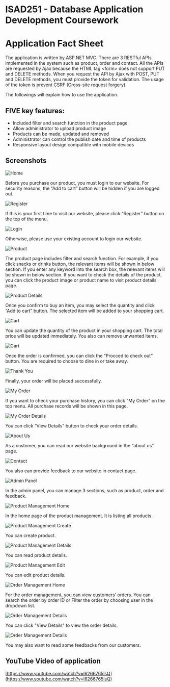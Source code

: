 # ISAD251 - Database Application Development Coursework

# Application Fact Sheet

The application is written by ASP.NET MVC. There are 3 RESTful APIs implemented in the system such as product, order and contact. All the APIs are requested by Ajax because the HTML tag \<form> does not support PUT and DELETE methods. When you request the API by Ajax with POST, PUT and DELETE methods, you must provide the token for validation. The usage of the token is prevent CSRF (Cross-site request forgery).

The followings will explain how to use the application.

## FIVE key features:
-	Included filter and search function in the product page
-	Allow administrator to upload product image
-	Products can be made, updated and removed
-	Administrator can control the publish date and time of products
-	Responsive layout design compatible with mobile devices

## Screenshots

![Home](/documentation/screenshots/home.png?raw=true "Chrome")

Before you purchase our product, you must login to our website. For security reasons, the “Add to cart” button will be hidden if you are logged out.

![Register](/documentation/screenshots/register.png?raw=true "Chrome")

If this is your first time to visit our website, please click “Register” button on the top of the menu.

![Login](/documentation/screenshots/login.png?raw=true "Chrome")

Otherwise, please use your existing account to login our website.

![Product](/documentation/screenshots/products.png?raw=true "Chrome")

The product page includes filter and search function. For example, if you click snacks or drinks button, the relevant items will be shown in below section. If you enter any keyword into the search box, the relevant items will be shown in below section. If you want to check the details of the product, you can click the product image or product name to visit product details page. 

![Product Details](/documentation/screenshots/product_details.png?raw=true "Chrome")

Once you confirm to buy an item, you may select the quantity and click “Add to cart” button. The selected item will be added to your shopping cart.

![Cart](/documentation/screenshots/cart.png?raw=true "Chrome")

You can update the quantity of the product in your shopping cart. The total price will be updated immediately. You also can remove unwanted items. 

![Cart](/documentation/screenshots/cart_delivery.png?raw=true "Chrome")

Once the order is confirmed, you can click the “Procced to check out” button. You are required to choose to dine in or take away.

![Thank You](/documentation/screenshots/thank_you.png?raw=true "Chrome")

Finally, your order will be placed successfully.

![My Order](/documentation/screenshots/my_order.png?raw=true "Chrome")

If you want to check your purchase history, you can click "My Order" on the top menu. All purchase records will be shown in this page.

![My Order Details](/documentation/screenshots/my_order_details.png?raw=true "Chrome")

You can click “View Details” button to check your order details.

![About Us](/documentation/screenshots/about_us.png?raw=true "Chrome")

As a customer, you can read our website background in the “about us” page.

![Contact](/documentation/screenshots/contact.png?raw=true "Chrome")

You also can provide feedback to our website in contact page.

![Admin Panel](/documentation/screenshots/admin_panel.png?raw=true "Chrome")

In the admin panel, you can manage 3 sections, such as product, order and feedback.

![Product Management Home](/documentation/screenshots/admin_product_management_home.png?raw=true "Chrome")

In the home page of the product management. It is listing all products.

![Product Management Create](/documentation/screenshots/admin_product_management_create.png?raw=true "Chrome")

You can create product.

![Product Management Details](/documentation/screenshots/admin_product_management_details.png?raw=true "Chrome")

You can read product details.

![Product Management Edit](/documentation/screenshots/admin_product_management_edit.png?raw=true "Chrome")

You can edit product details.

![Order Management Home](/documentation/screenshots/admin_order_management_home.png?raw=true "Chrome")

For the order management, you can view customers’ orders. You can search the order by order ID or Filter the order by choosing user in the dropdown list.

![Order Management Details](/documentation/screenshots/admin_order_management_details.png?raw=true "Chrome")

You can click "View Details" to view the order details.

![Order Management Details](/documentation/screenshots/admin_feedback_management.png?raw=true "Chrome")

You may also want to read some feedbacks from our customers.

## YouTube Video of application

[https://www.youtube.com/watch?v=I6266765lsQ](https://www.youtube.com/watch?v=I6266765lsQ)